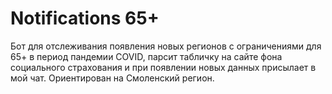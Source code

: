 # Notifications 65+
Бот для отслеживания появления новых регионов с ограничениями для 65+ в период пандемии COVID, парсит табличку на сайте фона социального страхования и при появлении новых данных присылает в мой чат. Ориентирован на Смоленский регион.
